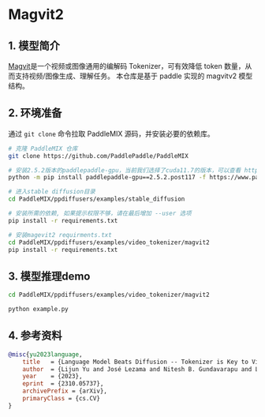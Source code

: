 
# Magvit2

## 1. 模型简介
<a href="https://arxiv.org/abs/2310.05737">Magvit</a>是一个视频或图像通用的编解码 Tokenizer，可有效降低 token 数量，从而支持视频/图像生成、理解任务。
本仓库是基于 paddle 实现的 magvitv2 模型结构。

## 2. 环境准备

通过 `git clone` 命令拉取 PaddleMIX 源码，并安装必要的依赖库。
```bash
# 克隆 PaddleMIX 仓库
git clone https://github.com/PaddlePaddle/PaddleMIX

# 安装2.5.2版本的paddlepaddle-gpu，当前我们选择了cuda11.7的版本，可以查看 https://www.paddlepaddle.org.cn/ 寻找自己适合的版本
python -m pip install paddlepaddle-gpu==2.5.2.post117 -f https://www.paddlepaddle.org.cn/whl/linux/mkl/avx/stable.html

# 进入stable diffusion目录
cd PaddleMIX/ppdiffusers/examples/stable_diffusion

# 安装所需的依赖, 如果提示权限不够，请在最后增加 --user 选项
pip install -r requirements.txt

# 安装magevit2 requirments.txt
cd PaddleMIX/ppdiffusers/examples/video_tokenizer/magvit2
pip install -r requirements.txt

```

## 3. 模型推理demo
```bash
cd PaddleMIX/ppdiffusers/examples/video_tokenizer/magvit2

python example.py
```

## 4. 参考资料
```bibtex
@misc{yu2023language,
    title   = {Language Model Beats Diffusion -- Tokenizer is Key to Visual Generation},
    author  = {Lijun Yu and José Lezama and Nitesh B. Gundavarapu and Luca Versari and Kihyuk Sohn and David Minnen and Yong Cheng and Agrim Gupta and Xiuye Gu and Alexander G. Hauptmann and Boqing Gong and Ming-Hsuan Yang and Irfan Essa and David A. Ross and Lu Jiang},
    year    = {2023},
    eprint  = {2310.05737},
    archivePrefix = {arXiv},
    primaryClass = {cs.CV}
}
```
